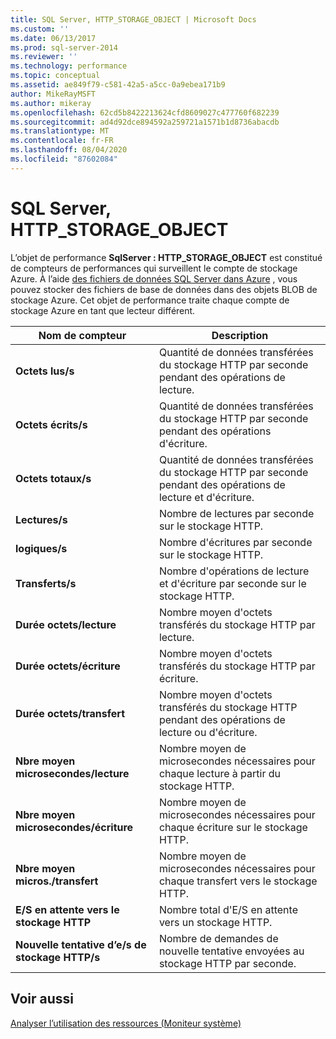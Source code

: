 ```yaml
---
title: SQL Server, HTTP_STORAGE_OBJECT | Microsoft Docs
ms.custom: ''
ms.date: 06/13/2017
ms.prod: sql-server-2014
ms.reviewer: ''
ms.technology: performance
ms.topic: conceptual
ms.assetid: ae849f79-c581-42a5-a5cc-0a9ebea171b9
author: MikeRayMSFT
ms.author: mikeray
ms.openlocfilehash: 62cd5b8422213624cfd8609027c477760f682239
ms.sourcegitcommit: ad4d92dce894592a259721a1571b1d8736abacdb
ms.translationtype: MT
ms.contentlocale: fr-FR
ms.lasthandoff: 08/04/2020
ms.locfileid: "87602084"
---
```

# <a name="sql-server-http_storage_object"></a>SQL Server, HTTP_STORAGE_OBJECT
  L’objet de performance **SqlServer : HTTP_STORAGE_OBJECT** est constitué de compteurs de performances qui surveillent le compte de stockage Azure. À l’aide [des fichiers de données SQL Server dans Azure](../databases/sql-server-data-files-in-microsoft-azure.md) , vous pouvez stocker des fichiers de base de données dans des objets BLOB de stockage Azure. Cet objet de performance traite chaque compte de stockage Azure en tant que lecteur différent.  
  
|Nom de compteur|Description|  
|------------------|-----------------|  
|**Octets lus/s**|Quantité de données transférées du stockage HTTP par seconde pendant des opérations de lecture.|  
|**Octets écrits/s**|Quantité de données transférées du stockage HTTP par seconde pendant des opérations d'écriture.|  
|**Octets totaux/s**|Quantité de données transférées du stockage HTTP par seconde pendant des opérations de lecture et d'écriture.|  
|**Lectures/s**|Nombre de lectures par seconde sur le stockage HTTP.|  
|**logiques/s**|Nombre d'écritures par seconde sur le stockage HTTP.|  
|**Transferts/s**|Nombre d'opérations de lecture et d'écriture par seconde sur le stockage HTTP.|  
|**Durée octets/lecture**|Nombre moyen d'octets transférés du stockage HTTP par lecture.|  
|**Durée octets/écriture**|Nombre moyen d'octets transférés du stockage HTTP par écriture.|  
|**Durée octets/transfert**|Nombre moyen d'octets transférés du stockage HTTP pendant des opérations de lecture ou d'écriture.|  
|**Nbre moyen microsecondes/lecture**|Nombre moyen de microsecondes nécessaires pour chaque lecture à partir du stockage HTTP.|  
|**Nbre moyen microsecondes/écriture**|Nombre moyen de microsecondes nécessaires pour chaque écriture sur le stockage HTTP.|  
|**Nbre moyen micros./transfert**|Nombre moyen de microsecondes nécessaires pour chaque transfert vers le stockage HTTP.|  
|**E/S en attente vers le stockage HTTP**|Nombre total d'E/S en attente vers un stockage HTTP.|  
|**Nouvelle tentative d’e/s de stockage HTTP/s**|Nombre de demandes de nouvelle tentative envoyées au stockage HTTP par seconde.|  
  
## <a name="see-also"></a>Voir aussi  
 [Analyser l’utilisation des ressources &#40;Moniteur système&#41;](monitor-resource-usage-system-monitor.md)  
  
  
